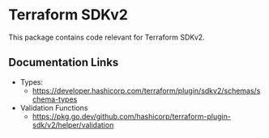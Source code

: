 # Terraform SDKv2
This package contains code relevant for Terraform SDKv2.

## Documentation Links
- Types:
    - https://developer.hashicorp.com/terraform/plugin/sdkv2/schemas/schema-types
- Validation Functions
    - https://pkg.go.dev/github.com/hashicorp/terraform-plugin-sdk/v2/helper/validation